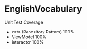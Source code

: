 # EnglishVocabulary

Unit Test Coverage
- data (Repository Pattern) 100%
- ViewModel                 100%
- interactor                100%




